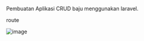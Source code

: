 Pembuatan Aplikasi CRUD baju menggunakan laravel.

route

![image](https://github.com/yucup/laravel_learning_basic/assets/61656513/5b28f0e6-052d-49e6-b099-2ecb73a9082f)




